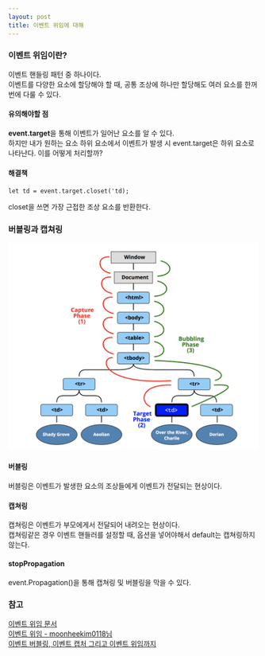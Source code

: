 ```yaml
---
layout: post
title: 이벤트 위임에 대해
---
```


### 이벤트 위임이란?
이벤트 핸들링 패턴 중 하나이다.<br/>
이벤트를 다양한 요소에 할당해야 할 때, 공통 조상에 하나만 할당해도 여러 요소를 한꺼번에 다룰 수 있다.

#### 유의해야할 점
**event.target**을 통해 이벤트가 일어난 요소를 알 수 있다.<br/>
하지만 내가 원하는 요소 하위 요소에서 이벤트가 발생 시 event.target은 하위 요소로 나타난다.
이를 어떻게 처리할까?

#### 해결책
```
let td = event.target.closet('td);
```
closet을 쓰면 가장 근접한 조상 요소를 반환한다.

### 버블링과 캡쳐링
![event](../assets/event.png)

#### 버블링
버블링은 이벤트가 발생한 요소의 조상들에게 이벤트가 전달되는 현상이다.

#### 캡쳐링
캡쳐링은 이벤트가 부모에게서 전달되어 내려오는 현상이다.<br/>
캡쳐링같은 경우 이벤트 핸들러를 설정할 때, 옵션을 넣어야해서 default는 캡쳐링하지 않는다.

#### stopPropagation
event.Propagation()을 통해 캡쳐링 및 버블링을 막을 수 있다.

### 참고
[이벤트 위임 문서](https://ko.javascript.info/event-delegation)<br/>
[이벤트 위임 - moonheekim0118님](https://velog.io/@moonheekim0118/JavaScript-%EC%9D%B4%EB%B2%A4%ED%8A%B8-%EB%B2%84%EB%B8%94%EB%A7%81)<br/>
[이벤트 버블링, 이벤트 캡처 그리고 이벤트 위임까지](https://joshua1988.github.io/web-development/javascript/event-propagation-delegation/)


